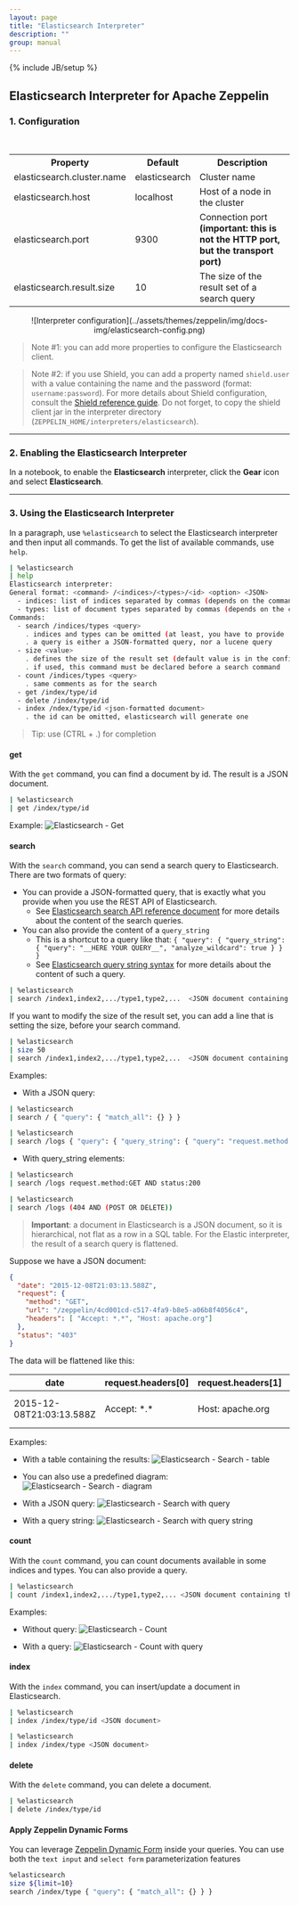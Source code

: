 ```yaml
---
layout: page
title: "Elasticsearch Interpreter"
description: ""
group: manual
---
```

{% include JB/setup %}


## Elasticsearch Interpreter for Apache Zeppelin

### 1. Configuration

<br/>
<table class="table-configuration">
  <tr>
    <th>Property</th>
    <th>Default</th>
    <th>Description</th>
  </tr>
  <tr>
    <td>elasticsearch.cluster.name</td>
    <td>elasticsearch</td>
    <td>Cluster name</td>
  </tr>
  <tr>
    <td>elasticsearch.host</td>
    <td>localhost</td>
    <td>Host of a node in the cluster</td>
  </tr>
  <tr>
    <td>elasticsearch.port</td>
    <td>9300</td>
    <td>Connection port <b>(important: this is not the HTTP port, but the transport port)</b></td>
  </tr>
  <tr>
    <td>elasticsearch.result.size</td>
    <td>10</td>
    <td>The size of the result set of a search query</td>
  </tr>
</table>

<center>
  ![Interpreter configuration](../assets/themes/zeppelin/img/docs-img/elasticsearch-config.png)
</center>


> Note #1: you can add more properties to configure the Elasticsearch client.

> Note #2: if you use Shield, you can add a property named `shield.user` with a value containing the name and the password (format: `username:password`). For more details about Shield configuration, consult the [Shield reference guide](https://www.elastic.co/guide/en/shield/current/_using_elasticsearch_java_clients_with_shield.html). Do not forget, to copy the shield client jar in the interpreter directory (`ZEPPELIN_HOME/interpreters/elasticsearch`).


<hr/>

### 2. Enabling the Elasticsearch Interpreter

In a notebook, to enable the **Elasticsearch** interpreter, click the **Gear** icon and select **Elasticsearch**.


<hr/>


### 3. Using the Elasticsearch Interpreter

In a paragraph, use `%elasticsearch` to select the Elasticsearch interpreter and then input all commands. To get the list of available commands, use `help`.

```bash
| %elasticsearch
| help
Elasticsearch interpreter:
General format: <command> /<indices>/<types>/<id> <option> <JSON>
  - indices: list of indices separated by commas (depends on the command)
  - types: list of document types separated by commas (depends on the command)
Commands:
  - search /indices/types <query>
    . indices and types can be omitted (at least, you have to provide '/')
    . a query is either a JSON-formatted query, nor a lucene query
  - size <value>
    . defines the size of the result set (default value is in the config)
    . if used, this command must be declared before a search command
  - count /indices/types <query>
    . same comments as for the search
  - get /index/type/id
  - delete /index/type/id
  - index /ndex/type/id <json-formatted document>
    . the id can be omitted, elasticsearch will generate one
```

> Tip: use (CTRL + .) for completion


#### get
With the `get` command, you can find a document by id. The result is a JSON document.

```bash
| %elasticsearch
| get /index/type/id
```

Example:
![Elasticsearch - Get](../assets/themes/zeppelin/img/docs-img/elasticsearch-get.png)


#### search
With the `search` command, you can send a search query to Elasticsearch. There are two formats of query:
* You can provide a JSON-formatted query, that is exactly what you provide when you use the REST API of Elasticsearch.  
  * See [Elasticsearch search API reference document](https://www.elastic.co/guide/en/elasticsearch/reference/current/search.html) for more details about the content of the search queries.
* You can also provide the content of a `query_string`
  * This is a shortcut to a query like that: `{ "query": { "query_string": { "query": "__HERE YOUR QUERY__", "analyze_wildcard": true } } }` 
  * See [Elasticsearch query string syntax](https://www.elastic.co/guide/en/elasticsearch/reference/current/query-dsl-query-string-query.html#query-string-syntax) for more details about the content of such a query.

```bash
| %elasticsearch
| search /index1,index2,.../type1,type2,...  <JSON document containing the query or query_string elements>
```

If you want to modify the size of the result set, you can add a line that is setting the size, before your search command.

```bash
| %elasticsearch
| size 50
| search /index1,index2,.../type1,type2,...  <JSON document containing the query or query_string elements>
```


Examples:
* With a JSON query:
```bash
| %elasticsearch
| search / { "query": { "match_all": {} } }

| %elasticsearch
| search /logs { "query": { "query_string": { "query": "request.method:GET AND status:200" } } }
```

* With query_string elements:
```bash
| %elasticsearch
| search /logs request.method:GET AND status:200

| %elasticsearch
| search /logs (404 AND (POST OR DELETE))
```

> **Important**: a document in Elasticsearch is a JSON document, so it is hierarchical, not flat as a row in a SQL table.
For the Elastic interpreter, the result of a search query is flattened.

Suppose we have a JSON document:
```json
{
  "date": "2015-12-08T21:03:13.588Z",
  "request": {
    "method": "GET",
    "url": "/zeppelin/4cd001cd-c517-4fa9-b8e5-a06b8f4056c4",
    "headers": [ "Accept: *.*", "Host: apache.org"]
  },
  "status": "403"
}
```

The data will be flattened like this:

date | request.headers[0] | request.headers[1] | request.method | request.url | status
-----|--------------------|--------------------|----------------|-------------|-------
2015-12-08T21:03:13.588Z | Accept: \*.\* | Host: apache.org | GET | /zeppelin/4cd001cd-c517-4fa9-b8e5-a06b8f4056c4 | 403


Examples:
* With a table containing the results:
![Elasticsearch - Search - table](../assets/themes/zeppelin/img/docs-img/elasticsearch-search-table.png)


* You can also use a predefined diagram:
![Elasticsearch - Search - diagram](../assets/themes/zeppelin/img/docs-img/elasticsearch-search-pie.png)

* With a JSON query:
![Elasticsearch - Search with query](../assets/themes/zeppelin/img/docs-img/elasticsearch-search-json-query-table.png)

* With a query string:
![Elasticsearch - Search with query string](../assets/themes/zeppelin/img/docs-img/elasticsearch-query-string.png)


#### count
With the `count` command, you can count documents available in some indices and types. You can also provide a query.

```bash
| %elasticsearch
| count /index1,index2,.../type1,type2,... <JSON document containing the query OR a query string>
```

Examples:
* Without query:
![Elasticsearch - Count](../assets/themes/zeppelin/img/docs-img/elasticsearch-count.png)

* With a query:
![Elasticsearch - Count with query](../assets/themes/zeppelin/img/docs-img/elasticsearch-count-with-query.png)


#### index
With the `index` command, you can insert/update a document in Elasticsearch.
```bash
| %elasticsearch
| index /index/type/id <JSON document>

| %elasticsearch
| index /index/type <JSON document>
```

#### delete
With the `delete` command, you can delete a document.

```bash
| %elasticsearch
| delete /index/type/id
```



#### Apply Zeppelin Dynamic Forms

You can leverage [Zeppelin Dynamic Form]({{BASE_PATH}}/manual/dynamicform.html) inside your queries. You can use both the `text input` and `select form` parameterization features

```bash
%elasticsearch
size ${limit=10}
search /index/type { "query": { "match_all": {} } }
```

